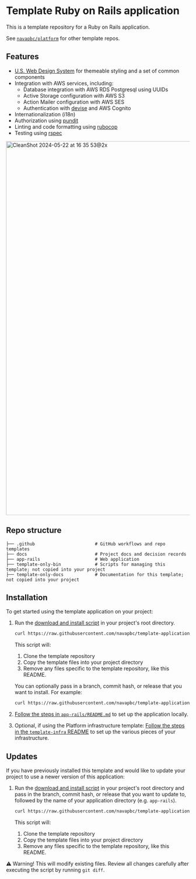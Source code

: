 # Template Ruby on Rails application

This is a template repository for a Ruby on Rails application.

See [`navapbc/platform`](https://github.com/navapbc/platform) for other template repos.

## Features

- [U.S. Web Design System](https://designsystem.digital.gov/) for themeable styling and a set of common components
- Integration with AWS services, including:
  - Database integration with AWS RDS Postgresql using UUIDs
  - Active Storage configuration with AWS S3
  - Action Mailer configuration with AWS SES
  - Authentication with [devise](https://github.com/heartcombo/devise) and AWS Cognito
- Internationalization (i18n)
- Authorization using [pundit](https://github.com/varvet/pundit)
- Linting and code formatting using [rubocop](https://rubocop.org/)
- Testing using [rspec](https://rspec.info)

<img width="1023" alt="CleanShot 2024-05-22 at 16 35 53@2x" src="https://github.com/navapbc/template-application-rails/assets/67701/fb291a98-7dfa-429e-91e2-30beacf58b9e">

## Repo structure

```text
├── .github                       # GitHub workflows and repo templates
├── docs                          # Project docs and decision records
├── app-rails                     # Web application
├── template-only-bin             # Scripts for managing this template; not copied into your project
├── template-only-docs            # Documentation for this template; not copied into your project
```

## Installation

To get started using the template application on your project:

1. Run the [download and install script](./template-only-bin/download-and-install-template.sh) in your project's root directory.

    ```bash
    curl https://raw.githubusercontent.com/navapbc/template-application-rails/main/template-only-bin/download-and-install-template.sh | bash -s
    ```

    This script will:

    1. Clone the template repository
    2. Copy the template files into your project directory
    3. Remove any files specific to the template repository, like this README.

    You can optionally pass in a branch, commit hash, or release that you want to install. For example:

    ```bash
    curl https://raw.githubusercontent.com/navapbc/template-application-rails/main/template-only-bin/download-and-install-template.sh | bash -s -- <commit_hash>
    ```
2. [Follow the steps in `app-rails/README.md`](./app-rails/README.md) to set up the application locally.
3. Optional, if using the Platform infrastructure template: [Follow the steps in the `template-infra` README](https://github.com/navapbc/template-infra#installation) to set up the various pieces of your infrastructure.

## Updates

If you have previously installed this template and would like to update your project to use a newer version of this application:

1. Run the [download and install script](./template-only-bin/download-and-install-template.sh) in your project's root directory and pass in the branch, commit hash, or release that you want to update to, followed by the name of your application directory (e.g. `app-rails`).

    ```bash
    curl https://raw.githubusercontent.com/navapbc/template-application-rails/main/template-only-bin/download-and-install-template.sh | bash -s -- <commit_hash> <app_name>
    ```

    This script will:

    1. Clone the template repository
    2. Copy the template files into your project directory
    3. Remove any files specific to the template repository, like this README.

⚠️ Warning! This will modify existing files. Review all changes carefully after executing the script by running `git diff`.
